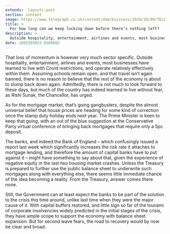 ```yaml
--- 
extends: _layouts.post 
section: content 
image: https://www.telegraph.co.uk/content/dam/business/2020/10/09/TELEMMGLPICT000228475588_trans_NvBQzQNjv4Bq3XmyF3YIL3K1caQxZsZv2Ssm-UOV8_Q90I8_c5Af0yY.jpeg?impolicy=logo-overlay 
title: > 
  For how long can we keep locking down before there’s nothing left? 
description: > 
  Outside hospitality, entertainment, airlines and events, most businesses have learned to live with Covid restrictions, and operate relatively effectively within them.Assuming schools remain open, and that travel isn’t again banned, there is no reason to believe that the rest of the economy is about to slump back down again.Admittedly, there is not much to look forward to these days, but much of the country has indeed learned to live without fear, as Rishi Sunak, the Chancellor, has urged.As for the mortgage market, that’s going gangbusters, despite the almost universal belief that house prices are heading for some kind of correction once the stamp duty holiday ends next year.But for second wave fears, the road to recovery would by now be clear and broad. 
date: 1602395053.8500082 
--- 
```

That loss of momentum is however very much sector specific. Outside hospitality, entertainment, airlines and events, most businesses have learned to live with Covid restrictions, and operate relatively effectively within them. Assuming schools remain open, and that travel isn’t again banned, there is no reason to believe that the rest of the economy is about to slump back down again. Admittedly, there is not much to look forward to these days, but much of the country has indeed learned to live without fear, as Rishi Sunak, the Chancellor, has urged.

As for the mortgage market, that’s going gangbusters, despite the almost universal belief that house prices are heading for some kind of correction once the stamp duty holiday ends next year. The Prime Minister is keen to keep that going, with an out of the blue suggestion at the Conservative Party virtual conference of bringing back mortgages that require only a 5pc deposit.

The banks, and indeed the Bank of England – which confusingly issued a report last week which significantly increases the risk rate it attaches to mortgage lending, and therefore the amount of capital banks have to put against it – might have something to say about that, given the experience of negative equity in the last two housing market crashes. Unless the Treasury is prepared to further use the public balance sheet to underwrite such mortgages along with everything else, there seems little immediate chance of the idea becoming a reality. From the Treasury, answer comes there none.

Still, the Government can at least expect the banks to be part of the solution to the crisis this time around, unlike last time when they were the major cause of it. With capital buffers restored, and little sign so far of the tsunami of corporate insolvencies widely predicted in the initial stages of the crisis, they have ample scope to support the economy with balance sheet expansion. But for second wave fears, the road to recovery would by now be clear and broad.